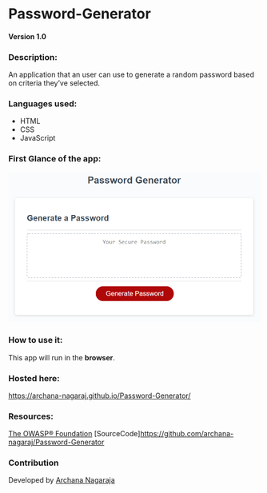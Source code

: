 # Password-Generator
#### Version 1.0

### Description:
An application that an user can use to generate a random password based on criteria they’ve selected.

### Languages used:
- HTML
- CSS
- JavaScript

### First Glance of the app:
![Screenshot](./assets/images/password-generator-page.png)

### How to use it:
This app will run in the **browser**.

### Hosted here:
https://archana-nagaraj.github.io/Password-Generator/

### Resources:
[The OWASP® Foundation](https://owasp.org/www-community/password-special-characters)
[SourceCode]https://github.com/archana-nagaraj/Password-Generator

### Contribution
Developed by [Archana Nagaraja](https://archana-nagaraj.github.io/Professional-Portfolio/)
